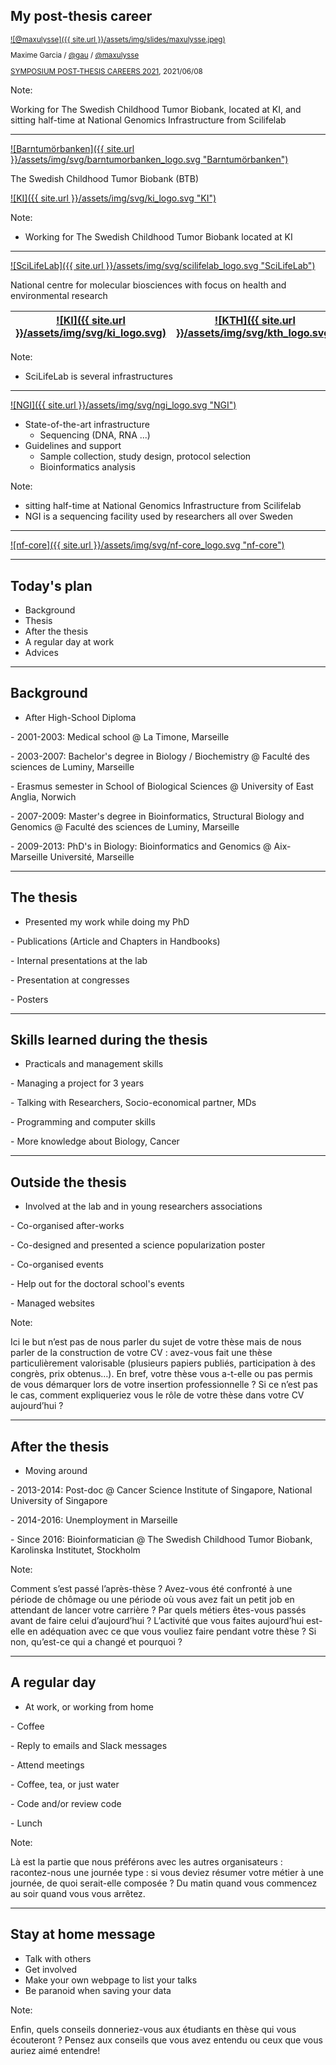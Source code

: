 ## My post-thesis career

<small>

[![@maxulysse]({{ site.url }}/assets/img/slides/maxulysse.jpeg)](https://github.com/maxulysse) <!-- .element class="image-25 avatar" -->

Maxime Garcia / [<i class="fab fa-twitter"></i> @gau](https://twitter.com/gau) / [<i class="fab fa-github"></i> @maxulysse](https://github.com/maxulysse)

[<i class="fa fa-globe-europe"></i> SYMPOSIUM POST-THESIS CAREERS 2021](https://www.univ-amu.fr/en/public/actualites/career-day-what-do-after-science-thesis), 2021/06/08

</small>

Note:

Working for The Swedish Childhood Tumor Biobank, located at KI, and sitting half-time at National Genomics Infrastructure from Scilifelab

---

[![Barntumörbanken]({{ site.url }}/assets/img/svg/barntumorbanken_logo.svg "Barntumörbanken")](https://ki.se/forskning/barntumorbanken) <!-- .element class="image-H10" -->

The Swedish Childhood Tumor Biobank (BTB)

[![KI]({{ site.url }}/assets/img/svg/ki_logo.svg "KI")](https://ki.se) <!-- .element class="image-H10" -->

Note:

* Working for The Swedish Childhood Tumor Biobank located at KI

---

[![SciLifeLab]({{ site.url }}/assets/img/svg/scilifelab_logo.svg "SciLifeLab")](https://scilifelab.se/) <!-- .element class="image-H10" -->

National centre for molecular biosciences with focus on health and environmental research

[![KI]({{ site.url }}/assets/img/svg/ki_logo.svg)](https://ki.se/) <!-- .element class="image-H75" --> | [![KTH]({{ site.url }}/assets/img/svg/kth_logo.svg)](https://www.kth.se/) <!-- .element class="image-H75" --> | [![SU]({{ site.url }}/assets/img/svg/su_logo.svg)](https://www.su.se/) <!-- .element class="image-H75" --> | [![UU]({{ site.url }}/assets/img/svg/uu_logo.svg)](https://www.uu.se/) <!-- .element class="image-H75" -->
:-:|:-:|:-:|:-:

Note:

* SciLifeLab is several infrastructures

---

[![NGI]({{ site.url }}/assets/img/svg/ngi_logo.svg "NGI")](https://ngisweden.scilifelab.se/) <!-- .element class="image-H10" -->

* State-of-the-art infrastructure
  * Sequencing (DNA, RNA ...)
* Guidelines and support
  * Sample collection, study design, protocol selection
  * Bioinformatics analysis

Note:

* sitting half-time at National Genomics Infrastructure from Scilifelab
* NGI is a sequencing facility used by researchers all over Sweden

---

[![nf-core]({{ site.url }}/assets/img/svg/nf-core_logo.svg "nf-core")](https://nf-co.re/) <!-- .element class="image-50" -->

---

## Today's plan <i class="fas fa-calendar"></i>

* Background
* Thesis
* After the thesis
* A regular day at work
* Advices

---

## Background <i class="fas fa-university"></i>

* After High-School Diploma

<p class="fragment">- 2001-2003: Medical school @ La Timone, Marseille</p>
<p class="fragment">- 2003-2007: Bachelor's degree in Biology / Biochemistry @ Faculté des sciences de Luminy, Marseille</p>
<p class="fragment">- Erasmus semester in School of Biological Sciences @ University of East Anglia, Norwich</p>
<p class="fragment">- 2007-2009: Master's degree in Bioinformatics, Structural Biology and Genomics @ Faculté des sciences de Luminy, Marseille</p>
<p class="fragment">- 2009-2013: PhD's in Biology: Bioinformatics and Genomics @ Aix-Marseille Université, Marseille</p>

---

## The thesis <i class="fas fa-book"></i>

* Presented my work while doing my PhD

<p class="fragment">- Publications (Article and Chapters in Handbooks)</p>
<p class="fragment">- Internal presentations at the lab</p>
<p class="fragment">- Presentation at congresses</p>
<p class="fragment">- Posters</p>

---

## Skills learned during the thesis <i class="fas fa-tools"></i>

* Practicals and management skills

<p class="fragment">- Managing a project for 3 years</p>
<p class="fragment">- Talking with Researchers, Socio-economical partner, MDs</p>
<p class="fragment">- Programming and computer skills</p>
<p class="fragment">- More knowledge about Biology, Cancer</p>

---

## Outside the thesis <i class="fas fa-users"></i>

* Involved at the lab and in young researchers associations

<p class="fragment">- Co-organised after-works</p>
<p class="fragment">- Co-designed and presented a science popularization poster</p>
<p class="fragment">- Co-organised events</p>
<p class="fragment">- Help out for the doctoral school's events</p>
<p class="fragment">- Managed websites</p>

Note:

Ici le but n’est pas de nous parler du sujet de votre thèse mais de nous parler de la construction de votre CV : avez-vous fait une thèse particulièrement valorisable (plusieurs papiers publiés, participation à des congrès, prix obtenus…).
En bref, votre thèse vous a-t-elle ou pas permis de vous démarquer lors de votre insertion professionnelle ?
Si ce n’est pas le cas, comment expliqueriez vous le rôle de votre thèse dans votre CV aujourd’hui ?

---

## After the thesis <i class="fas fa-leaf"></i>

* Moving around

<p class="fragment">- 2013-2014: Post-doc @ Cancer Science Institute of Singapore, National University of Singapore</p>
<p class="fragment">- 2014-2016: Unemployment in Marseille</p>
<p class="fragment">- Since 2016: Bioinformatician @ The Swedish Childhood Tumor Biobank, Karolinska Institutet, Stockholm</p>

Note:

Comment s’est passé l’après-thèse ?
Avez-vous été confronté à une période de chômage ou une période où vous avez fait un petit job en attendant de lancer votre carrière ?
Par quels métiers êtes-vous passés avant de faire celui d’aujourd’hui ?
L’activité que vous faites aujourd’hui est-elle en adéquation avec ce que vous vouliez faire pendant votre thèse ?
Si non, qu’est-ce qui a changé et pourquoi ?

---

## A regular day <i class="fas fa-clock"></i>

* At work, or working from home

<p class="fragment">- Coffee</p>
<p class="fragment">- Reply to emails and Slack messages</p>
<p class="fragment">- Attend meetings</p>
<p class="fragment">- Coffee, tea, or just water</p>
<p class="fragment">- Code and/or review code</p>
<p class="fragment">- Lunch</p>

Note:

Là est la partie que nous préférons avec les autres organisateurs : racontez-nous une journée type : si vous deviez résumer votre métier à une journée, de quoi serait-elle composée ? Du matin quand vous commencez au soir quand vous vous arrêtez.

---

## Stay at home message <i class="fas fa-home"></i>

* Talk with others
* Get involved
* Make your own webpage to list your talks
* Be paranoid when saving your data

Note:

Enfin, quels conseils donneriez-vous aux étudiants en thèse qui vous écouteront ? Pensez aux conseils que vous avez entendu ou ceux que vous auriez aimé entendre!

